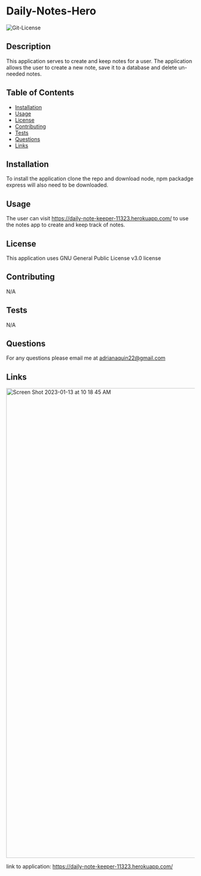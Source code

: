 # Daily-Notes-Hero

<img alt= "Git-License" src="https://img.shields.io/badge/license-GNU General Public License v3.0-green">


## Description 

This application serves to create and keep notes for a user. The application allows the user to create a new note, save it to a database and 
delete un-needed notes.


## Table of Contents
* [Installation](#installation)
* [Usage](#usage)
* [License](#license)
* [Contributing](#contributing)
* [Tests](#tests)
* [Questions](#questions)
* [Links](#links)

## Installation 

To install the application clone the repo and download node, npm packadge express will also need to be downloaded. 


## Usage 

The user can visit https://daily-note-keeper-11323.herokuapp.com/ to use the notes app to create and keep track of notes.

## License 

This application uses GNU General Public License v3.0 license

## Contributing 

N/A 

## Tests

N/A

## Questions

For any questions please email me at adrianaquin22@gmail.com

## Links 

<img width="1252" alt="Screen Shot 2023-01-13 at 10 18 45 AM" src="https://user-images.githubusercontent.com/77470771/212355189-48935793-a43c-48b2-a57b-fb56f9a58ca6.png">

link to application: https://daily-note-keeper-11323.herokuapp.com/ 
